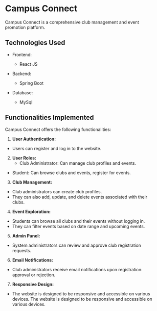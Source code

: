 # Campus Connect

Campus Connect is a comprehensive club management and event promotion platform.

## Technologies Used

- Frontend:
  - React JS

- Backend:
  - Spring Boot
  
- Database:
  - MySql
 
  
## Functionalities Implemented

Campus Connect offers the following functionalities:

1. **User Authentication:**
  - Users can register and log in to the website.

2. **User Roles:**
    - Club Administrator: Can manage club profiles and events.
  - Student: Can browse clubs and events, register for events.
    
3. **Club Management:**
  - Club administrators can create club profiles.
  - They can also add, update, and delete events associated with their clubs.

4. **Event Exploration:**
  - Students can browse all clubs and their events without logging in.
  - They can filter events based on date range and upcoming events.

5. **Admin Panel:**
  - System administrators can review and approve club registration requests.

6. **Email Notifications:**
  - Club administrators receive email notifications upon registration approval or rejection.

7. **Responsive Design:**
  - The website is designed to be responsive and accessible on various devices.
The website is designed to be responsive and accessible on various devices.
